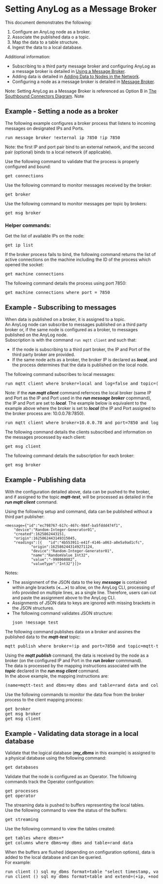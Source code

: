 # Setting AnyLog as a Message Broker

This document demonstrates the following:
1) Configure an AnyLog node as a broker.
2) Associate the published data o a topic.
3) Map the data to a table structure.
4) Ingest the data to a local database.

Additional information:
* Subscribing to a third party message broker and configuring AnyLog as a message broker
  is detailed in [Using a Message Broker](../message%20broker.md#using-a-message-broker).
* Adding data is detailed in [Adding Data to Nodes in the Network](../adding%20data.md#adding-data-to-nodes-in-the-network).
* Configuring a node as a message broker is detailed in [Message Broker](..//background%20processes.md#message-broker).

Note: Setting AnyLog as a Message Broker is referenced as Option B in [The Southbound Connectors Diagram](../adding%20data.md#the-southbound-connectors-diagram).
Note


## Example - Setting a node as a broker

The following example configures a broker process that listens to incoming messages on designated IPs and Ports.
<pre>
run message broker !external_ip 7850 !ip 7850
</pre>
Note: the first IP and port pair bind to an external network, and the second pair (optional) binds to a local network (if applicable). 

Use the following command to validate that the process is properly configured and bound:
<pre>
get connections
</pre>

Use the following command to monitor messages received by the broker:
<pre>
get broker
</pre>

Use the following command to monitor messages per topic by brokers:
<pre>
get msg broker
</pre>

### Helper commands:

Get the list of available IPs on the node:
<pre>
get ip list
</pre>

If the broker process fails to bind, the following command returns the list of active connections on the 
machine including the ID of the process which opened the socket:
<pre>
get machine connections
</pre>

The following command details the process using port 7850:
<pre>
get machine connections where port = 7850
</pre>

## Example - Subscribing to messages

When data is published on a broker, it is assigned to a topic.  
An AnyLog node can subscribe to messages published on a third party broker or, if the same node is configured as a broker,
to messages published on the AnyLog node.  
Subscription is with the command ```run mqtt client``` and such that:  
* If the node is subscribing to a third part broker, the IP and Port of the third party broker are provided.
* If the same node acts as a broker, the broker IP is declared as ***local***, and the process determines that the data is published on the local node.

The following command subscribes to local messages:
<pre>
run mqtt client where broker=local and log=false and topic=(name=mqtt-test and dbms=my_dbms and table=rand_data and column.timestamp.timestamp=now and column.value.float='bring [readings][][value]')
</pre>

Note: if the  ***run mqtt client*** command refernces the local broker (same IP and Port as the IP and Port used in the ***run message broker*** copmmand),
the IP and Port are set to ***local***. 
The example below is equivalent to the example above where the broker is set to ***local*** (the IP and Port assigned to the broker process are: 10.0.0.78:7850).
<pre>
run mqtt client where broker=10.0.0.78 and port=7850 and log=false and topic=(name=mqtt-test and dbms=my_dbms and table=rand_data and column.timestamp.timestamp=now and column.value.float='bring [readings][][value]')
</pre>

The following command details the clients subscribed and information on the messages processed by each client:
<pre>
get msg client
</pre>
The following command details the subscription for each broker:
<pre>
get msg broker
</pre>


## Example - Publishing data

With the configuration detailed above, data can be pushed to the broker, and if assigned to the topic ***mqtt-test***,
will be processed as detailed in the ***run mqtt client*** command.

Using the following setup and command, data can be published without a third part publisher:
```
<message={"id":"ec798767-617c-467c-984f-ba5fddd474f1",
	"device":"Random-Integer-Generator01",
	"created":1625862443151,
	"origin":1625862443149315045,
	"readings":[{	"id":"4b553911-e41f-4146-a863-a8e5a9ad1cfc",
			"origin":1625862443149271124,
			"device":"Random-Integer-Generator01",
			"name":"RandomValue_Int32",
			"value":"-998060882",
			"valueType":"Int32"}]}>
```
Notes: 
* The assignment of the JSON data to the key ***message*** is contained within angle brackets (***<...>***) 
to allow, on the AnyLog CLI, processing of info provided on multiple lines, as a single line. Therefore, users can 
cut and paste the assignment above to the AnyLog CLI.
* Assignments of JSON data to keys are ignored with missing brackets in the JSON structures.
* The following command validates JSON structure:
  <pre>
  json !message test
  </pre>

The following command publishes data on a broker and assines the published data to the ***mqtt-test*** topic:
<pre>
mqtt publish where broker=!ip and port=7850 and topic=mqtt-test and message=!message 
</pre>

Using the ***mqtt publish*** command, the data is received by the node as a broker (on the configured IP and Port in the ***run broker*** commmand).  
The data is processed by the mapping instructions associated with the ***topic*** declared in the ***run msg client*** command.  
In the above example, the mapping instructions are:
<pre>
(name=mqtt-test and dbms=my_dbms and table=rand_data and column.timestamp.timestamp=now and column.value.float='bring [readings][][value]')
</pre>

Use the following commands to monitor the data flow from the broker process to the client mapping process:
<pre>
get broker
get msg broker
get msg client
</pre>

## Example - Validating data storage in a local database

Validate that the logical database (***my_dbms*** in this example) is assigned to a physical database using the following command:
<pre>
get databases
</pre>

Validate that the node is configured as an Operator. The following commands track the Operator configuration:
<pre>
get processes
get operator
</pre>

The streaming data is pushed to buffers representing the local tables.  
Use the following command to view the status of the buffers:
<pre>
get streaming
</pre>

Use the following command to view the tables created:
<pre>
get tables where dbms=*
get columns where dbms=my_dbms and table=rand_data
</pre>

When the buffers are flushed (depending on configuration options), data is added to the local database and can be queried.  
For example:
<pre>
run client () sql my_dbms format=table "select timestamp, value from rand_data"
run client () sql my_dbms format=table and extend=(+ip, +node_name) "select count(*) from rand_data" 
</pre>


